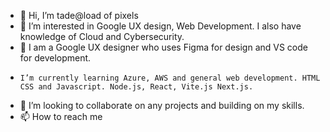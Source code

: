 - 👋 Hi, I’m tade@load of pixels
- 👀 I’m interested in Google UX design, Web Development. I also have knowledge of Cloud and Cybersecurity.
-  🌱 I am a Google UX designer who uses Figma for design and VS code for development.
-     I’m currently learning Azure, AWS and general web development. HTML CSS and Javascript. Node.js, React, Vite.js Next.js.
- 💞️ I’m looking to collaborate on any projects and building on my skills.
- 📫 How to reach me 

<!---
Cloud and Web Developer

![loadofpixels-tech-stack](https://github.com/tadyPi/tadyPi/assets/129111332/3e0fd365-a095-4599-b32f-f0ec7fb30342)

